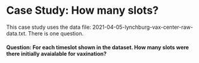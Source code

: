 # Case Study: How many slots?
This case study uses the data file: 2021-04-05-lynchburg-vax-center-raw-data.txt. There is one question.

#### Question: For each timeslot shown in the dataset. How many slots were there initially avaialable for vaxination?

